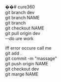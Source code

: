 ��#   c u r e 3 6 0 </br>
 
git branch dev</br>
git branch NAME</br>
git branch </br>
git checkout NAME</br>
git pull origin dev</br>
--do ure work</br>
<div>
iff error occure call me
<div>
git add .</br>
git commit -m "massage"</br>
git push origin NAME</br>
git checkout dev</br>
git marge NAME</br>
